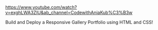 https://www.youtube.com/watch?v=exghLWA3ZIU&ab_channel=CodewithAniaKub%C3%B3w

Build and Deploy a Responsive Gallery Portfolio using HTML and CSS!
